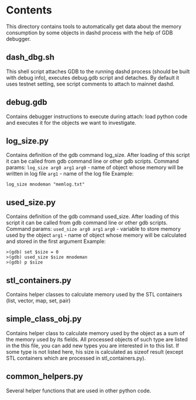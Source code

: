 # Contents
This directory contains tools to automatically get data about the memory consumption by some objects in dashd process with the help of GDB debugger.

## dash_dbg.sh
This shell script attaches GDB to the running dashd process (should be built with debug info), executes debug.gdb script and detaches.
By default it uses testnet setting,  see script comments to attach to mainnet dashd.

## debug.gdb
Contains debugger instructions to execute during attach: load python code and executes it for the objects we want to investigate.

## log_size.py
Contains definition of the gdb command log_size. After loading of this script it can be called from gdb command line or other gdb scripts.
Command params:
`log_size arg0 arg1`
`arg0` - name of object whose memory will be written in log file
`arg1` - name of the log file
Example:
```
log_size mnodeman "memlog.txt"
```

## used_size.py
Contains definition of the gdb command used_size. After loading of this script it can be called from gdb command line or other gdb scripts.
Command params:
`used_size arg0 arg1`
`arg0` - variable to store memory used by the object
`arg1` - name of object whose memory will be calculated and stored in the first argument
Example:
```
>(gdb) set $size = 0
>(gdb) used_size $size mnodeman
>(gdb) p $size
```

## stl_containers.py
Contains helper classes to calculate memory used by the STL containers (list, vector, map, set, pair)

## simple_class_obj.py
Contains helper class to calculate memory used by the object as a sum of the memory used by its fields.
All processed objects of such type are listed in the this file,  you can add new types you are interested in to this list.
If some type is not listed here,  his size is calculated as sizeof result (except STL containers which are processed in stl_containers.py).

## common_helpers.py
Several helper functions that are used in other python code.

